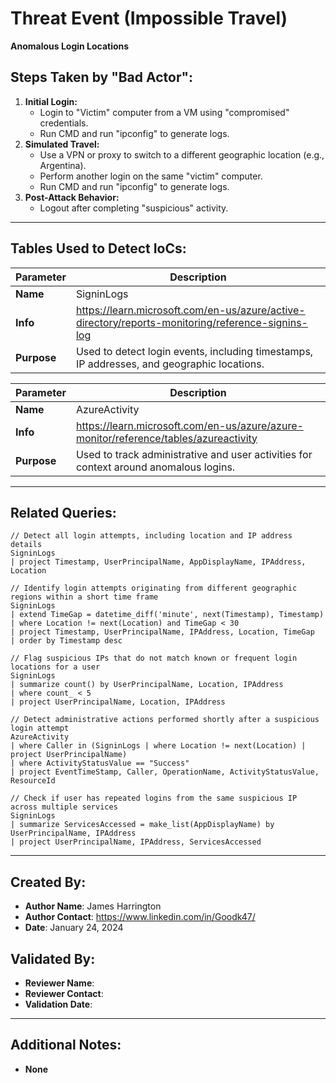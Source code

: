 # Threat Event (Impossible Travel)
**Anomalous Login Locations**

## Steps Taken by "Bad Actor":
1. **Initial Login:**
   - Login to "Victim" computer from a VM using "compromised" credentials.
   - Run CMD and run "ipconfig" to generate logs.
2. **Simulated Travel:**
   - Use a VPN or proxy to switch to a different geographic location (e.g., Argentina).
   - Perform another login on the same "victim" computer.
   - Run CMD and run "ipconfig" to generate logs.
3. **Post-Attack Behavior:**
   - Logout after completing "suspicious" activity.
     
---

## Tables Used to Detect IoCs:

| **Parameter**       | **Description**                                                                 |
|---------------------|---------------------------------------------------------------------------------|
| **Name**| SigninLogs                                                                     |
| **Info**| https://learn.microsoft.com/en-us/azure/active-directory/reports-monitoring/reference-signins-log |
| **Purpose**| Used to detect login events, including timestamps, IP addresses, and geographic locations. |

| **Parameter**       | **Description**                                                                 |
|---------------------|---------------------------------------------------------------------------------|
| **Name**| AzureActivity                                                                  |
| **Info**| https://learn.microsoft.com/en-us/azure/azure-monitor/reference/tables/azureactivity |
| **Purpose**         | Used to track administrative and user activities for context around anomalous logins. |

---

## Related Queries:
```kql
// Detect all login attempts, including location and IP address details
SigninLogs
| project Timestamp, UserPrincipalName, AppDisplayName, IPAddress, Location

// Identify login attempts originating from different geographic regions within a short time frame
SigninLogs
| extend TimeGap = datetime_diff('minute', next(Timestamp), Timestamp)
| where Location != next(Location) and TimeGap < 30
| project Timestamp, UserPrincipalName, IPAddress, Location, TimeGap
| order by Timestamp desc

// Flag suspicious IPs that do not match known or frequent login locations for a user
SigninLogs
| summarize count() by UserPrincipalName, Location, IPAddress
| where count_ < 5
| project UserPrincipalName, Location, IPAddress

// Detect administrative actions performed shortly after a suspicious login attempt
AzureActivity
| where Caller in (SigninLogs | where Location != next(Location) | project UserPrincipalName)
| where ActivityStatusValue == "Success"
| project EventTimeStamp, Caller, OperationName, ActivityStatusValue, ResourceId

// Check if user has repeated logins from the same suspicious IP across multiple services
SigninLogs
| summarize ServicesAccessed = make_list(AppDisplayName) by UserPrincipalName, IPAddress
| project UserPrincipalName, IPAddress, ServicesAccessed
```

---

## Created By:
- **Author Name**: James Harrington
- **Author Contact**: https://www.linkedin.com/in/Goodk47/
- **Date**: January 24, 2024

## Validated By:
- **Reviewer Name**: 
- **Reviewer Contact**: 
- **Validation Date**: 

---

## Additional Notes:
- **None**
